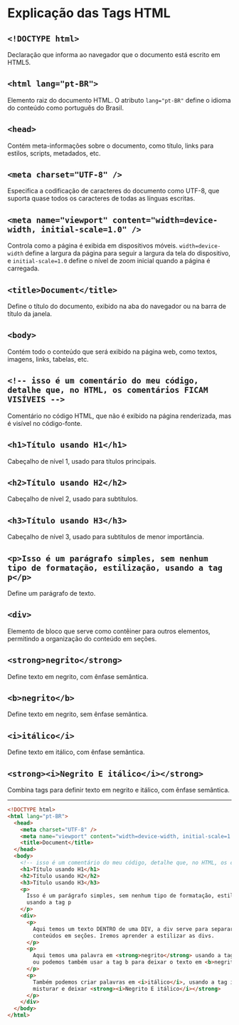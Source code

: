 # Explicação das Tags HTML

## `<!DOCTYPE html>`
Declaração que informa ao navegador que o documento está escrito em HTML5.

## `<html lang="pt-BR">`
Elemento raiz do documento HTML. O atributo `lang="pt-BR"` define o idioma do conteúdo como português do Brasil.

## `<head>`
Contém meta-informações sobre o documento, como título, links para estilos, scripts, metadados, etc.

## `<meta charset="UTF-8" />`
Especifica a codificação de caracteres do documento como UTF-8, que suporta quase todos os caracteres de todas as línguas escritas.

## `<meta name="viewport" content="width=device-width, initial-scale=1.0" />`
Controla como a página é exibida em dispositivos móveis. `width=device-width` define a largura da página para seguir a largura da tela do dispositivo, e `initial-scale=1.0` define o nível de zoom inicial quando a página é carregada.

## `<title>Document</title>`
Define o título do documento, exibido na aba do navegador ou na barra de título da janela.

## `<body>`
Contém todo o conteúdo que será exibido na página web, como textos, imagens, links, tabelas, etc.

## `<!-- isso é um comentário do meu código, detalhe que, no HTML, os comentários FICAM VISÍVEIS -->`
Comentário no código HTML, que não é exibido na página renderizada, mas é visível no código-fonte.

## `<h1>Título usando H1</h1>`
Cabeçalho de nível 1, usado para títulos principais.

## `<h2>Título usando H2</h2>`
Cabeçalho de nível 2, usado para subtítulos.

## `<h3>Título usando H3</h3>`
Cabeçalho de nível 3, usado para subtítulos de menor importância.

## `<p>Isso é um parágrafo simples, sem nenhum tipo de formatação, estilização, usando a tag p</p>`
Define um parágrafo de texto.

## `<div>`
Elemento de bloco que serve como contêiner para outros elementos, permitindo a organização do conteúdo em seções.

## `<strong>negrito</strong>`
Define texto em negrito, com ênfase semântica.

## `<b>negrito</b>`
Define texto em negrito, sem ênfase semântica.

## `<i>itálico</i>`
Define texto em itálico, com ênfase semântica.

## `<strong><i>Negrito E itálico</i></strong>`
Combina tags para definir texto em negrito e itálico, com ênfase semântica.

---

```html
<!DOCTYPE html>
<html lang="pt-BR">
  <head>
    <meta charset="UTF-8" />
    <meta name="viewport" content="width=device-width, initial-scale=1.0" />
    <title>Document</title>
  </head>
  <body>
    <!-- isso é um comentário do meu código, detalhe que, no HTML, os comentários FICAM VISÍVEIS -->
    <h1>Título usando H1</h1>
    <h2>Título usando H2</h2>
    <h3>Título usando H3</h3>
    <p>
      Isso é um parágrafo simples, sem nenhum tipo de formatação, estilização,
      usando a tag p
    </p>
    <div>
      <p>
        Aqui temos um texto DENTRO de uma DIV, a div serve para separarmos os
        conteúdos em seções. Iremos aprender a estilizar as divs.
      </p>
      <p>
        Aqui temos uma palavra em <strong>negrito</strong> usando a tag strong,
        ou podemos também usar a tag b para deixar o texto em <b>negrito</b>
      </p>
      <p>
        Também podemos criar palavras em <i>itálico</i>, usando a tag i Podemos
        misturar e deixar <strong><i>Negrito E itálico</i></strong>
      </p>
    </div>
  </body>
</html>
